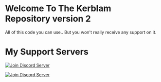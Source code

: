 Welcome To The Kerblam Repository version 2
================================================

All of this code you can use.. But you won't really receive any support on it.

My Support Servers
============================
<html>
  <p>
    <a href="https://discord.gg/cmymsAY"><img src="https://canary.discordapp.com/api/guilds/516357911891411004/widget.png?style=banner2" alt="Join Discord Server"/></a>
  </p>
</html>
<html>
  <p>
    <a href="https://discord.gg/NeM886f"><img src="https://canary.discordapp.com/api/guilds/437207256241668096/widget.png?style=banner2" alt="Join Discord Server"/></a>
  </p>
</html>


